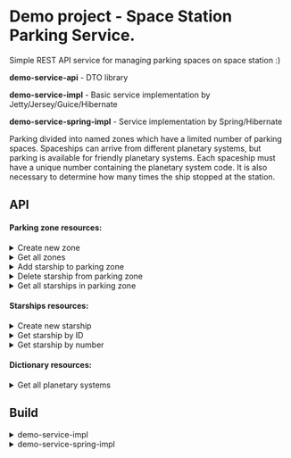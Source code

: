 # Demo project - Space Station Parking Service.


Simple REST API service for managing parking spaces on space station :)

**demo-service-api** - DTO library

**demo-service-impl** - Basic service implementation by Jetty/Jersey/Guice/Hibernate

**demo-service-spring-impl** - Service implementation by Spring/Hibernate

Parking divided into named zones which have a limited number of parking spaces. Spaceships can arrive from different planetary systems, but parking is available for friendly planetary systems. Each spaceship must have a unique number containing the planetary system code. It is also necessary to determine how many times the ship stopped at the station.


## API

#### Parking zone resources:

<details>
  <summary>Create new zone</summary>

  `POST` http://localhost:8080/zones

  ```json
  {
      "name": "Zone A",
      "maxSize": 16
  }
  ```
</details>

<details>
  <summary>Get all zones</summary>

  `GET` http://localhost:8080/zones
  
  ```json
  [
      {
          "id": 1,  
          "name": "Zone A",
          "maxSize": 16
      }
  ]
  ```
</details>


<details>
  <summary>Add starship to parking zone</summary>
  
  `POST` http://localhost:8080/zones/{zone-id}/starships/{starship-id}
  
</details>


<details>
  <summary>Delete starship from parking zone</summary>
  
  `DELETE` http://localhost:8080/zones/{zone-id}/starships/{starship-id}

</details>


<details>
  <summary>Get all starships in parking zone</summary>

  `GET` http://localhost:8080/zones/{id}/starships
  
  ```json
  [
      {
          "id": 1,  
          "number": "ZSOL-123456",
          "parkDate": "2019-08-09T12:34:56"
      }
  ]
  ```
</details>

#### Starships resources:

<details>
  <summary>Create new starship</summary> 

  `POST` http://localhost:8080/starships
  ```json
  {
      "number": "SOL-123456"
  }
  ```
</details>


<details>
  <summary>Get starship by ID</summary> 

  `GET` http://localhost:8080/starships/{id}
  
  ```json
  {
      "id": 1,    
      "number": "SOL-123456",
      "planetarySystemId": 1,
      "planetarySystemName": "Solar System",
      "createDate": "2019-08-09T12:34:56",
      "timeCount": 0
  }
  ```
</details>



<details>
  <summary>Get starship by number</summary> 

  `GET` http://localhost:8080/starships/number/{number}
  
  ```json
  {
      "id": 1,    
      "number": "SOL-123456",
      "planetarySystemId": 1,
      "planetarySystemName": "Solar System",
      "createDate": "2019-08-09T12:34:56",
      "timeCount": 0
  }
  ```
</details>



#### Dictionary resources:

<details>
  <summary>Get all planetary systems</summary>
  
   `GET` http://localhost:8080/dictionaries/planetary-systems
   
   ```json
   [
       {
           "id": 1,
           "name": "Solar system"
       },
       {
           "id": 2,
           "name": "Alpha Centauri"
       },
       {
           "id": 3,
           "name": "UX Tau"
       }
   ]
   ```
</details>


## Build

<details>
  <summary>demo-service-impl</summary>

  Building by Maven with including libraries: 
   - https://github.com/zubmike/common-core
   - https://github.com/zubmike/common-service
   - https://github.com/zubmike/demo-service-api
  
  For each libraries execute command into directory:
  ```
  mvn clean install
  ```
  
  For building service execute command into project directory:
  ```
  mvn clean package
  ```
  
  Put file confing.yml into directory with built demo-service.jar

  Start service with command:
  
  ```
  java -jar demo-service.jar
  ```
    
</details>

<details>
  <summary>demo-service-spring-impl</summary>

  Building by Maven with including libraries:
  - https://github.com/zubmike/common-core
  - https://github.com/zubmike/demo-service-api

  For each libraries execute command into directory:
  ```
  mvn clean install
  ```
    
  For building service execute command into project directory:
  ```
  mvn clean package
  ```
    
  Put file application.yml into directory with built demo-service-spring.jar
    
  Start service with command:
  
  ```
  java -jar demo-service-spring.jar
   ```

</details>